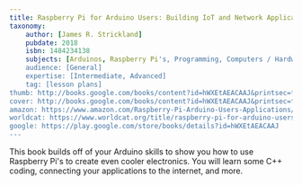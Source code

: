 ```yaml
---
title: Raspberry Pi for Arduino Users: Building IoT and Network Applications and Devices
taxonomy:
	author: [James R. Strickland]
	pubdate: 2018
	isbn: 1484234138
	subjects: [Arduinos, Raspberry Pi's, Programming, Computers / Hardware / General]
	audience: [General]
	expertise: [Intermediate, Advanced]
	tag: [lesson plans]
thumb: http://books.google.com/books/content?id=hWXEtAEACAAJ&printsec=frontcover&img=1&zoom=1&imgtk=AFLRE71VevmVPuWDNbjhqR8TTRaTULyn2sblY9il4f3TNVmE7PNfBTdqXHhcoQYnYZHIhEt20qYpW_XJ_5LKIr3xXqrVaenRmc4GRfmqCz2NzJU9nUpvuhppT1NzbXVAbqF_PXO6iofX&source=gbs_api
cover: http://books.google.com/books/content?id=hWXEtAEACAAJ&printsec=frontcover&img=1&zoom=1&imgtk=AFLRE71VevmVPuWDNbjhqR8TTRaTULyn2sblY9il4f3TNVmE7PNfBTdqXHhcoQYnYZHIhEt20qYpW_XJ_5LKIr3xXqrVaenRmc4GRfmqCz2NzJU9nUpvuhppT1NzbXVAbqF_PXO6iofX&source=gbs_api
amazon: https://www.amazon.com/Raspberry-Pi-Arduino-Users-Applications/dp/1484234138/ref=sr_1_1?keywords=Raspberry+Pi+for+Arduino+users+%3A+building+IoT+and+network+applications+and+devices&qid=1574352197&sr=8-1
worldcat: https://www.worldcat.org/title/raspberry-pi-for-arduino-users-building-iot-and-network-applications-and-devices/oclc/1050941736&referer=brief_results
google: https://play.google.com/store/books/details?id=hWXEtAEACAAJ
---
```

This book builds off of your Arduino skills to show you how to use Raspberry Pi's to create even cooler electronics.  You will learn some C++ coding, connecting your applications to the internet, and more.